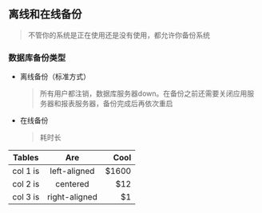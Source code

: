## 离线和在线备份
> 不管你的系统是正在使用还是没有使用，都允许你备份系统

### 数据库备份类型
+ 离线备份（标准方式）
    > 所有用户都注销，数据库服务器down。在备份之前还需要关闭应用服务器和报表服务器，备份完成后再依次重启

+ 在线备份
    > 耗时长
 
 | Tables   |      Are      |  Cool |
 |----------|:-------------:|------:|
 | col 1 is |  left-aligned | $1600 |
 | col 2 is |    centered   |   $12 |
 | col 3 is | right-aligned |    $1 |